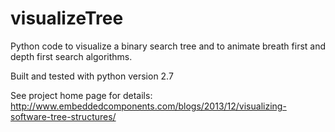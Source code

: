 visualizeTree
=============

Python code to visualize a binary search tree and to animate breath first and depth first search algorithms.

Built and tested with python version 2.7

See project home page for details:
http://www.embeddedcomponents.com/blogs/2013/12/visualizing-software-tree-structures/
